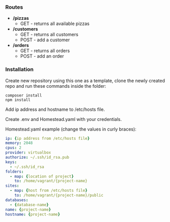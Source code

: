 ### Routes

* **/pizzas**
    * GET - returns all available pizzas
*  **/customers**
    * GET - returns all customers
    * POST - add a customer
*  **/orders**
    * GET - returns all orders
    * POST - add an order
    
### Installation

Create new repository using this one as a template, clone the newly created repo and run these commands inside the folder:

```
composer install
npm install
```

Add ip address and hostname to /etc/hosts file.

Create .env and Homestead.yaml with your credentials.

Homestead.yaml example (change the values in curly braces):

```yaml
ip: {ip address from /etc/hosts file}
memory: 2048
cpus: 2
provider: virtualbox
authorize: ~/.ssh/id_rsa.pub
keys:
  - ~/.ssh/id_rsa
folders:
  - map: {location of project}
    to: /home/vagrant/{project-name}
sites:
  - map: {host from /etc/hosts file}
    to: /home/vagrant/{project-name}/public
databases:
  - {database-name}
name: {project-name}
hostname: {project-name}
```
